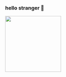 ### hello stranger 🎱

<div>
<a href="https://github.com/ricardkk">
<img loading="lazy" height="180em" src="https://github-readme-stats.vercel.app/api/top-langs/?username=ricardkk&layout=compact&langs_count=7&theme=dracula"/>
</div>

<!--
**ricardkk/ricardkk** is a ✨ _special_ ✨ repository because its `README.md` (this file) appears on your GitHub profile.

Here are some ideas to get you started:

- 🔭 I’m currently working on ...
- 🌱 I’m currently learning ...
- 👯 I’m looking to collaborate on ...
- 🤔 I’m looking for help with ...
- 💬 Ask me about ...
- 📫 How to reach me: ...
- 😄 Pronouns: ...
- ⚡ Fun fact: ...
-->
